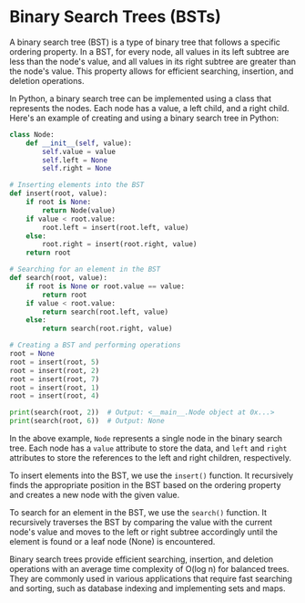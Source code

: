 # Binary Search Trees (BSTs)

A binary search tree (BST) is a type of binary tree that follows a specific ordering property. In a BST, for every node, all values in its left subtree are less than the node's value, and all values in its right subtree are greater than the node's value. This property allows for efficient searching, insertion, and deletion operations.

In Python, a binary search tree can be implemented using a class that represents the nodes. Each node has a value, a left child, and a right child. Here's an example of creating and using a binary search tree in Python:

```python
class Node:
    def __init__(self, value):
        self.value = value
        self.left = None
        self.right = None

# Inserting elements into the BST
def insert(root, value):
    if root is None:
        return Node(value)
    if value < root.value:
        root.left = insert(root.left, value)
    else:
        root.right = insert(root.right, value)
    return root

# Searching for an element in the BST
def search(root, value):
    if root is None or root.value == value:
        return root
    if value < root.value:
        return search(root.left, value)
    else:
        return search(root.right, value)

# Creating a BST and performing operations
root = None
root = insert(root, 5)
root = insert(root, 2)
root = insert(root, 7)
root = insert(root, 1)
root = insert(root, 4)

print(search(root, 2))  # Output: <__main__.Node object at 0x...>
print(search(root, 6))  # Output: None
```

In the above example, `Node` represents a single node in the binary search tree. Each node has a `value` attribute to store the data, and `left` and `right` attributes to store the references to the left and right children, respectively.

To insert elements into the BST, we use the `insert()` function. It recursively finds the appropriate position in the BST based on the ordering property and creates a new node with the given value.

To search for an element in the BST, we use the `search()` function. It recursively traverses the BST by comparing the value with the current node's value and moves to the left or right subtree accordingly until the element is found or a leaf node (None) is encountered.

Binary search trees provide efficient searching, insertion, and deletion operations with an average time complexity of O(log n) for balanced trees. They are commonly used in various applications that require fast searching and sorting, such as database indexing and implementing sets and maps.